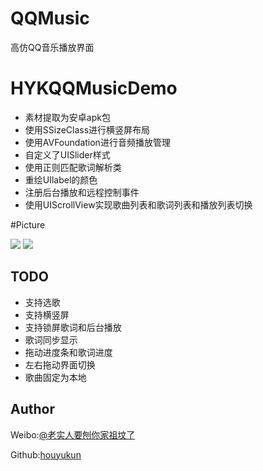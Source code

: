 # QQMusic
高仿QQ音乐播放界面


# HYKQQMusicDemo

- 素材提取为安卓apk包
- 使用SSizeClass进行横竖屏布局
- 使用AVFoundation进行音频播放管理
- 自定义了UISlider样式
- 使用正则匹配歌词解析类
- 重绘UIlabel的颜色
- 注册后台播放和远程控制事件
- 使用UIScrollView实现歌曲列表和歌词列表和播放列表切换

#Picture

![](/录屏.gif)
![](/Snip20160414_4.png)

## TODO

- 支持选歌
- 支持横竖屏
- 支持锁屏歌词和后台播放
- 歌词同步显示
- 拖动进度条和歌词进度
- 左右拖动界面切换
- 歌曲固定为本地

## Author

Weibo:[@老实人要刨你家祖坟了](http://weibo.com/caoeggs)

Github:[houyukun](https://github.com/houyukun) 
